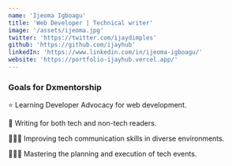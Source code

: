```yaml
---
name: 'Ijeoma Igboagu'
title: 'Web Developer | Technical writer'
image: '/assets/ijeoma.jpg'
twitter: 'https://twitter.com/ijaydimples'
github: 'https://github.com/ijayhub'
linkedIn: 'https://www.linkedin.com/in/ijeoma-igboagu/'
website: 'https://portfolio-ijayhub.vercel.app/'
---
```


<div>
  <h3>Goals for Dxmentorship</h3>

⭐ Learning Developer Advocacy for web development.

📝 Writing for both tech and non-tech readers.

👨🏽‍💻 Improving tech communication skills in diverse environments.

👨🏽‍💻 Mastering the planning and execution of tech events.

</div>
